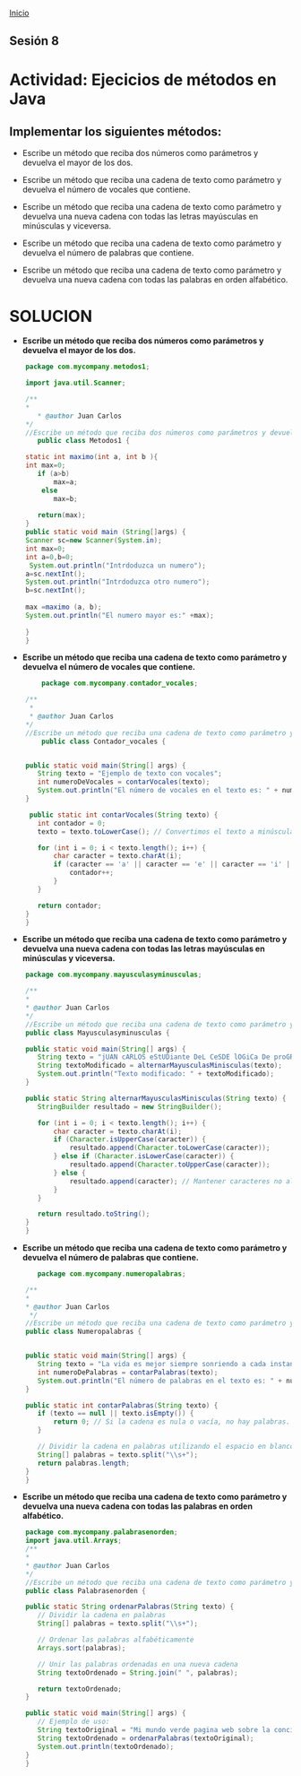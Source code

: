 <!-- No borrar o modificar -->
[Inicio](./index.md)

## Sesión 8 


<!-- Su documentación aquí -->

# **Actividad: Ejecicios de métodos en Java**
## Implementar los siguientes métodos:

- Escribe un método que reciba dos números como parámetros y devuelva el mayor de los dos.

- Escribe un método que reciba una cadena de texto como parámetro y devuelva el número de vocales que contiene.

- Escribe un método que reciba una cadena de texto como parámetro y devuelva una nueva cadena con todas las letras mayúsculas en minúsculas y viceversa.

- Escribe un método que reciba una cadena de texto como parámetro y devuelva el número de palabras que contiene.

- Escribe un método que reciba una cadena de texto como parámetro y devuelva una nueva cadena con todas las palabras en orden alfabético.

# **SOLUCION**

- **Escribe un método que reciba dos números como parámetros y devuelva el mayor de los dos.**

 ```java
     package com.mycompany.metodos1;

     import java.util.Scanner;

     /**
     *
        * @author Juan Carlos
     */
     //Escribe un método que reciba dos números como parámetros y devuelva el mayor de los dos.
        public class Metodos1 {

     static int maximo(int a, int b ){
     int max=0;
        if (a>b) 
            max=a;
         else 
            max=b;
        
        return(max);
     }
     public static void main (String[]args) {
     Scanner sc=new Scanner(System.in);
     int max=0;
     int a=0,b=0;
      System.out.println("Intrdoduzca un numero");
     a=sc.nextInt();
     System.out.println("Intrdoduzca otro numero");
     b=sc.nextInt();
    
     max =maximo (a, b);
     System.out.println("El numero mayor es:" +max);
    
     }
     }

 ```


- **Escribe un método que reciba una cadena de texto como parámetro y devuelva el número de vocales que contiene.**

 ```java
         package com.mycompany.contador_vocales;

     /**
      *
      * @author Juan Carlos
     */
     //Escribe un método que reciba una cadena de texto como parámetro y devuelva el número de vocales que contiene.
         public class Contador_vocales {


     public static void main(String[] args) {
        String texto = "Ejemplo de texto con vocales";
        int numeroDeVocales = contarVocales(texto);
        System.out.println("El número de vocales en el texto es: " + numeroDeVocales);
     }

      public static int contarVocales(String texto) { 
        int contador = 0;
        texto = texto.toLowerCase(); // Convertimos el texto a minúsculas para hacer la comparación más sencilla.

        for (int i = 0; i < texto.length(); i++) {
            char caracter = texto.charAt(i);
            if (caracter == 'a' || caracter == 'e' || caracter == 'i' || caracter == 'o' || caracter == 'u') {
                contador++;
            }
        }

        return contador;
     }
     }


  ```


- **Escribe un método que reciba una cadena de texto como parámetro y devuelva una nueva cadena con todas las letras mayúsculas en minúsculas y viceversa.**

 ```java
     package com.mycompany.mayusculasyminusculas;

     /**
     *
     * @author Juan Carlos
     */
     //Escribe un método que reciba una cadena de texto como parámetro y devuelva una nueva cadena con todas las letras mayúsculas en minúsculas y viceversa.
     public class Mayusculasyminusculas {

     public static void main(String[] args) {
        String texto = "jUAN cARLOS eStUDiante DeL CeSDE lOGiCa De proGRAMACION";
        String textoModificado = alternarMayusculasMinisculas(texto);
        System.out.println("Texto modificado: " + textoModificado);
     }

     public static String alternarMayusculasMinisculas(String texto) {
        StringBuilder resultado = new StringBuilder();

        for (int i = 0; i < texto.length(); i++) {
            char caracter = texto.charAt(i);
            if (Character.isUpperCase(caracter)) {
                resultado.append(Character.toLowerCase(caracter));
            } else if (Character.isLowerCase(caracter)) {
                resultado.append(Character.toUpperCase(caracter));
            } else {
                resultado.append(caracter); // Mantener caracteres no alfabéticos sin cambios
            }
        }

        return resultado.toString();
     }
     }


 ```


 - **Escribe un método que reciba una cadena de texto como parámetro y devuelva el número de palabras que contiene.**

 ```java
        package com.mycompany.numeropalabras;

     /**
     *
     * @author Juan Carlos
      */
     //Escribe un método que reciba una cadena de texto como parámetro y devuelva el número de palabras que contiene.
     public class Numeropalabras {


     public static void main(String[] args) {
        String texto = "La vida es mejor siempre sonriendo a cada instante";
        int numeroDePalabras = contarPalabras(texto);
        System.out.println("El número de palabras en el texto es: " + numeroDePalabras);
     }

     public static int contarPalabras(String texto) {
        if (texto == null || texto.isEmpty()) {
            return 0; // Si la cadena es nula o vacía, no hay palabras.
        }

        // Dividir la cadena en palabras utilizando el espacio en blanco como separador.
        String[] palabras = texto.split("\\s+");
        return palabras.length;
     }
     }

 ```


- **Escribe un método que reciba una cadena de texto como parámetro y devuelva una nueva cadena con todas las palabras en orden alfabético.**

 ```java
     package com.mycompany.palabrasenorden;
     import java.util.Arrays;
     /**
     *
     * @author Juan Carlos
     */
     //Escribe un método que reciba una cadena de texto como parámetro y devuelva una nueva cadena con todas las palabras en orden alfabético.
     public class Palabrasenorden {

     public static String ordenarPalabras(String texto) {
        // Dividir la cadena en palabras
        String[] palabras = texto.split("\\s+");

        // Ordenar las palabras alfabéticamente
        Arrays.sort(palabras);

        // Unir las palabras ordenadas en una nueva cadena
        String textoOrdenado = String.join(" ", palabras);

        return textoOrdenado;
     }

     public static void main(String[] args) {
        // Ejemplo de uso:
        String textoOriginal = "Mi mundo verde pagina web sobre la conciencia del reciclaje";
        String textoOrdenado = ordenarPalabras(textoOriginal);
        System.out.println(textoOrdenado);
     }
     }


 ```

 
